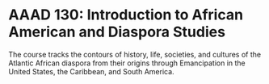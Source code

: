 # AAAD 130: Introduction to African American and Diaspora Studies

The course tracks the contours of history, life, societies, and cultures of the Atlantic African diaspora from their origins through Emancipation in the United States, the Caribbean, and South America.